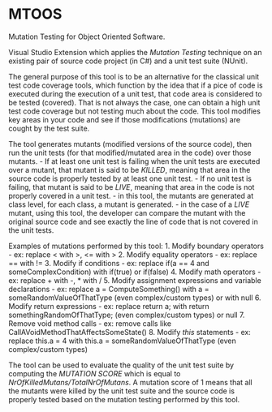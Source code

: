 # MTOOS

Mutation Testing for Object Oriented Software.

Visual Studio Extension which applies the *Mutation Testing* technique on an existing pair of source code project (in C#) and a unit test suite (NUnit). 

The general purpose of this tool is to be an alternative for the classical unit test code coverage tools, which function by the idea that if a pice of code is executed during the execution of a unit test, that code area is considered to be tested (covered). That is not always the case, one can obtain a high unit test code coverage but not testing much about the code. This tool modifies key areas in your code and see if those modifications (mutations) are cought by the test suite.

The tool generates mutants (modified versions of the source code), then run the unit tests (for that modified/mutated area in the code) over those mutants. 
    - If at least one unit test is failing when the unit tests are executed over a mutant, that mutant is said to be *KILLED*, meaning that area in the source code is properly tested by at least one unit test. 
    - If no unit test is failing, that mutant is said to be *LIVE*, meaning that area in the code is not properly covered in a unit test.
    - in this tool, the mutants are generated at class level, for each class, a mutant is generated.
    - in the case of a *LIVE* mutant, using this tool, the developer can compare the mutant with the original source code and see exactly the line of code that is not covered in the unit tests.
    
Examples of mutations performed by this tool:
    1. Modify boundary operators
      - ex: replace < with >, <= with >
    2. Modify equality operators
      - ex: replace == with !=
    3. Modify if conditions
      - ex: replace if(a == 4 and someComplexCondition) with if(true) or if(false)
    4. Modify math operators
      - ex: replace + with -, * with /
    5. Modify assignment expressions and variable declarations
      - ex: replace a = ComputeSomething() with a = someRandomValueOfThatType (even complex/custom types) or with null
    6. Modify return expressions
      - ex: replace return a; with return somethingRandomOfThatType; (even complex/custom types) or null
    7. Remove void method calls
      - ex: remove calls like CallAVoidMethodThatAffectsSomeState()
    8. Modify *this* statements
      - ex: replace this.a = 4 with this.a = someRandomValueOfThatType (even complex/custom types)
    
The tool can be used to evaluate the quality of the unit test suite by computing the *MUTATION SCORE* which is equal to *NrOfKilledMutans/TotalNrOfMutans*. A mutation score of 1 means that all the mutants were killed by the unit test suite and the source code is properly tested based on the mutation testing performed by this tool.
